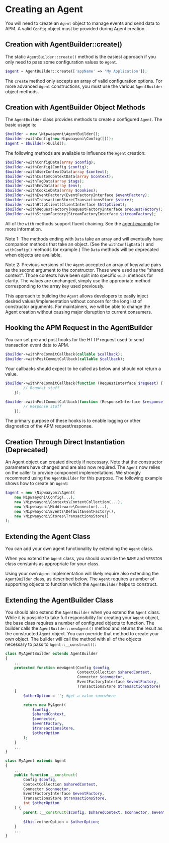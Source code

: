 # Creating an Agent

You will need to create an `Agent` object to manage events and send data to APM. A valid `Config` object must be provided during Agent creation.

## Creation with AgentBuilder::create()

The static `AgentBuilder::create()` method is the easiest approach if you only need to pass some configuration values to `Agent`.

```php
$agent = AgentBuilder::create(['appName' => 'My Application']);
```

The `create` method only accepts an array of valid configuration options. For more advanced `Agent` constructions, you must use the various `AgentBuilder` object methods.

## Creation with AgentBuilder Object Methods

The `AgentBuilder` class provides methods to create a configured `Agent`. The basic usage is:

```php
$builder = new \Nipwaayoni\AgentBuilder();
$builder->withConfig(new Nipwaayoni\Config([]));
$agent = $builder->build();
```

The following methods are available to influence the `Agent` creation:

```php
$builder->withConfigData(array $config);
$builder->withConfig(Config $config);
$builder->withUserContextData(array $context);
$builder->withCustomContextData(array $context);
$builder->withTagData(array $tags);
$builder->withEnvData(array $env);
$builder->withCookieData(array $cookies);
$builder->withEventFactory(EventFactoryInterface $eventFactory);
$builder->withTransactionStore(TransactionsStore $store);
$builder->withHttpClient(ClientInterface $httpClient);
$builder->withRequestFactory(RequestFactoryInterface $requestFactory);
$builder->withStreamFactory(StreamFactoryInterface $streamFactory);
```

All of the `with` methods support fluent chaining. See the [agent example](examples/agent-init.md) for more information.

Note 1: The methods ending with `Data` take an array and will eventually have companion methods that take an object. (See the `withConfigData()` and `withConfig()` methods for example.) The `Data` methods will be deprecated when objects are available.

Note 2: Previous versions of the `Agent` accepted an array of key/value pairs as the second argument to the constructor. These were used as the "shared context". Those contexts have been split into specific `with` methods for clarity. The values are unchanged, simply use the appropriate method corresponding to the array key used previously.

This approach to building the `Agent` allows developers to easily inject desired values/implementation without concern for the long list of constructor arguments. For maintainers, we will be able to change the Agent creation without causing major disruption to current consumers.

## Hooking the APM Request in the AgentBuilder

You can set pre and post hooks for the HTTP request used to send transaction event data to APM.

```php
$builder->withPreCommitCallback(callable $callback);
$builder->withPostCommitCallback(callable $callback);
```

Your callbacks should expect to be called as below and should not return a value. 

```php
$builder->withPreCommitCallback(function (RequestInterface $request) {
        // Request stuff
    });

$builder->withPostCommitCallback(function (ResponseInterface $response) {
        // Response stuff
    });
```

The primary purpose of these hooks is to enable logging or other diagnostics of the APM request/response.

## Creation Through Direct Instantiation (Deprecated)

An Agent object can created directly if necessary. Note that the constructor parameters have changed and are also now required. The `Agent` now relies on the caller to provide component implementations. We strongly recommend using the `AgentBuilder` for this purpose. The following example shows how to create an `Agent`:

```php
$agent = new \Nipwaayoni\Agent(
    new Nipwaayoni\Config(...), 
    new \Nipwaayoni\Contexts\ContextCollection(...),
    new \Nipwaayoni\Middleware\Connector(...),
    new \Nipwaayoni\Events\DefaultEventFactory(),
    new \Nipwaayoni\Stores\TransactionsStore()
);
```

## Extending the Agent Class

You can add your own agent functionality by extending the `Agent` class.

When you extend the `Agent` class, you should override the `NAME` and `VERSION` class constants as appropriate for your class.

Using your own `Agent` implementation will likely require also extending the `AgentBuilder` class, as described below. The `Agent` requires a number of supporting objects to function which the `AgentBuilder` helps to construct.

## Extending the AgentBuilder Class

You should also extend the `AgentBuilder` when you extend the `Agent` class. While it is possible to take full responsibility for creating your `Agent` object, the base class requires a number of configured objects to function. The builder calls the `AgentBuilder::newAgent()` method and returns the result as the constructed `Agent` object. You can override that method to create your own object. The builder will call the method with all of the objects necessary to pass to `Agent::__construct()`:

```php
class MyAgentBuilder extends AgentBuilder 
{
    ...
    protected function newAgent(Config $config,
                                ContextCollection $sharedContext,
                                Connector $connector,
                                EventFactoryInterface $eventFactory,
                                TransactionsStore $transactionsStore)
    {
        $otherOption = ''; #get a value somewhere

        return new MyAgent(
            $config,
            $sharedContext,
            $connector,
            $eventFactory,
            $transactionsStore,
            $otherOption
        );
    }
    ...
}

class MyAgent extends Agent
{
    ...
    public function __construct(
        Config $config,
        ContextCollection $sharedContext,
        Connector $connector,
        EventFactoryInterface $eventFactory,
        TransactionsStore $transactionsStore,
        int $otherOption
    ) {
        parent::__construct($config, $sharedContext, $connector, $eventFactory, $transactionsStore);
        
        $this->otherOption = $otherOption;
    }
    ...
}
``` 
